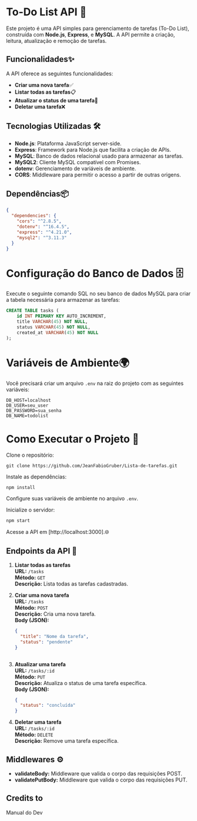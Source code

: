 # To-Do List API 📝

Este projeto é uma API simples para gerenciamento de tarefas (To-Do List), construída com **Node.js**, **Express**, e **MySQL**. A API permite a criação, leitura, atualização e remoção de tarefas.

## Funcionalidades✨

A API oferece as seguintes funcionalidades:
- **Criar uma nova tarefa**✅
- **Listar todas as tarefas**📋
- **Atualizar o status de uma tarefa**🔄
- **Deletar uma tarefa**❌

## Tecnologias Utilizadas 🛠️

- **Node.js**: Plataforma JavaScript server-side.
- **Express**: Framework para Node.js que facilita a criação de APIs.
- **MySQL**: Banco de dados relacional usado para armazenar as tarefas.
- **MySQL2**: Cliente MySQL compatível com Promises.
- **dotenv**: Gerenciamento de variáveis de ambiente.
- **CORS**: Middleware para permitir o acesso a partir de outras origens.

## Dependências📦

```json
{
  "dependencies": {
    "cors": "^2.8.5",
    "dotenv": "^16.4.5",
    "express": "^4.21.0",
    "mysql2": "^3.11.3"
  }
}
```

# Configuração do Banco de Dados 🗄️

Execute o seguinte comando SQL no seu banco de dados MySQL para criar a tabela necessária para armazenar as tarefas:

```sql
CREATE TABLE tasks (
    id INT PRIMARY KEY AUTO_INCREMENT,
    title VARCHAR(45) NOT NULL,
    status VARCHAR(45) NOT NULL,
    created_at VARCHAR(45) NOT NULL
);
```

# Variáveis de Ambiente🌍

Você precisará criar um arquivo `.env` na raiz do projeto com as seguintes variáveis:

```
DB_HOST=localhost
DB_USER=seu_user
DB_PASSWORD=sua_senha
DB_NAME=todolist
```
# Como Executar o Projeto 🚀

Clone o repositório:

```
git clone https://github.com/JeanFabioGruber/Lista-de-tarefas.git
```

Instale as dependências:

```
npm install
```

Configure suas variáveis de ambiente no arquivo `.env`.

Inicialize o servidor:

```bash
npm start
```

Acesse a API em [http://localhost:3000].🌐

## Endpoints da API 📡

1. **Listar todas as tarefas**  
   **URL:** `/tasks`  
   **Método:** `GET`  
   **Descrição:** Lista todas as tarefas cadastradas.

2. **Criar uma nova tarefa**  
   **URL:** `/tasks`  
   **Método:** `POST`  
   **Descrição:** Cria uma nova tarefa.  
   **Body (JSON):**

   ```json
   {
     "title": "Nome da tarefa",
     "status": "pendente"
   }
  
3. **Atualizar uma tarefa**  
   **URL:** `/tasks/:id`  
   **Método:** `PUT`  
   **Descrição:** Atualiza o status de uma tarefa específica.  
   **Body (JSON):**

   ```json
   {
     "status": "concluída"
   }

4. **Deletar uma tarefa**  
   **URL:** `/tasks/:id`  
   **Método:** `DELETE`  
   **Descrição:** Remove uma tarefa específica.

## Middlewares ⚙️

- **validateBody:** Middleware que valida o corpo das requisições POST.
- **validatePutBody:** Middleware que valida o corpo das requisições PUT.

## Credits to
Manual do Dev

